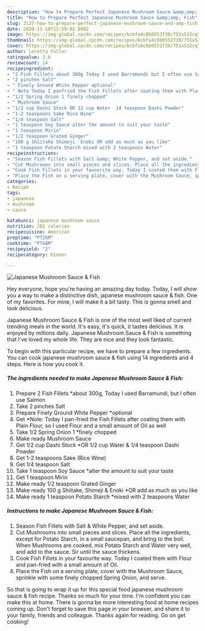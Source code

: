 ```yaml
---
description: "How to Prepare Perfect Japanese Mushroom Sauce &amp;amp; Fish"
title: "How to Prepare Perfect Japanese Mushroom Sauce &amp;amp; Fish"
slug: 2137-how-to-prepare-perfect-japanese-mushroom-sauce-and-amp-fish
date: 2020-11-10T12:59:02.898Z
image: https://img-global.cpcdn.com/recipes/bcbfa4c8b0553f30/751x532cq70/japanese-mushroom-sauce-fish-recipe-main-photo.jpg
thumbnail: https://img-global.cpcdn.com/recipes/bcbfa4c8b0553f30/751x532cq70/japanese-mushroom-sauce-fish-recipe-main-photo.jpg
cover: https://img-global.cpcdn.com/recipes/bcbfa4c8b0553f30/751x532cq70/japanese-mushroom-sauce-fish-recipe-main-photo.jpg
author: Loretta Fuller
ratingvalue: 3.6
reviewcount: 14
recipeingredient:
- "2 Fish Fillets about 300g Today I used Barramundi but I often use Salmon"
- "2 pinches Salt"
- " Finely Ground White Pepper optional"
- " Note Today I panfried the Fish Fillets after coating them with Plain Flour so I used Flour and a small amount of Oil as well"
- "1/2 Spring Onion 1 finely chopped"
- " Mushroom Sauce"
- "1/2 cup Dashi Stock OR 12 cup Water  14 teaspoon Dashi Powder"
- "1-2 teaspoons Sake Rice Wine"
- "1/4 teaspoon Salt"
- "1 teaspoon Soy Sauce alter the amount to suit your taste"
- "1 teaspoon Mirin"
- "1/2 teaspoon Grated Ginger"
- "100 g Shiitake Shimeji  Enoki OR add as much as you like"
- "1 teaspoon Potato Starch mixed with 2 teaspoons Water"
recipeinstructions:
- "Season Fish Fillets with Salt &amp; White Pepper, and set aside."
- "Cut Mushrooms into small pieces and slices. Place all the ingredients, except for Potato Starch, in a small saucepan, and bring to the boil. When Mushrooms are cooked, mix Potato Starch and Water very well, and add to the sauce. Sir until the sauce thickens."
- "Cook Fish Fillets in your favourite way. Today I coated them with Flour and pan-fried with a small amount of Oil."
- "Place the Fish on a serving plate, cover with the Mushroom Sauce, sprinkle with some finely chopped Spring Onion, and serve."
categories:
- Recipe
tags:
- japanese
- mushroom
- sauce

katakunci: japanese mushroom sauce 
nutrition: 262 calories
recipecuisine: American
preptime: "PT25M"
cooktime: "PT48M"
recipeyield: "2"
recipecategory: Dinner

---
```



![Japanese Mushroom Sauce &amp; Fish](https://img-global.cpcdn.com/recipes/bcbfa4c8b0553f30/751x532cq70/japanese-mushroom-sauce-fish-recipe-main-photo.jpg)

Hey everyone, hope you're having an amazing day today. Today, I will show you a way to make a distinctive dish, japanese mushroom sauce &amp; fish. One of my favorites. For mine, I will make it a bit tasty. This is gonna smell and look delicious.

Japanese Mushroom Sauce &amp; Fish is one of the most well liked of current trending meals in the world. It's easy, it's quick, it tastes delicious. It is enjoyed by millions daily. Japanese Mushroom Sauce &amp; Fish is something that I've loved my whole life. They are nice and they look fantastic.




To begin with this particular recipe, we have to prepare a few ingredients. You can cook japanese mushroom sauce &amp; fish using 14 ingredients and 4 steps. Here is how you cook it.

<!--inarticleads1-->

##### The ingredients needed to make Japanese Mushroom Sauce &amp; Fish:

1. Prepare 2 Fish Fillets *about 300g, Today I used Barramundi, but I often use Salmon
1. Take 2 pinches Salt
1. Prepare  Finely Ground White Pepper *optional
1. Get  *Note: Today I pan-fried the Fish Fillets after coating them with Plain Flour, so I used Flour and a small amount of Oil as well
1. Take 1/2 Spring Onion 1 *finely chopped
1. Make ready  Mushroom Sauce
1. Get 1/2 cup Dashi Stock *OR 1/2 cup Water &amp; 1/4 teaspoon Dashi Powder
1. Get 1-2 teaspoons Sake (Rice Wine)
1. Get 1/4 teaspoon Salt
1. Take 1 teaspoon Soy Sauce *alter the amount to suit your taste
1. Get 1 teaspoon Mirin
1. Make ready 1/2 teaspoon Grated Ginger
1. Make ready 100 g Shiitake, Shimeji &amp; Enoki *OR add as much as you like
1. Make ready 1 teaspoon Potato Starch *mixed with 2 teaspoons Water




<!--inarticleads2-->

##### Instructions to make Japanese Mushroom Sauce &amp; Fish:

1. Season Fish Fillets with Salt &amp; White Pepper, and set aside.
1. Cut Mushrooms into small pieces and slices. Place all the ingredients, except for Potato Starch, in a small saucepan, and bring to the boil. When Mushrooms are cooked, mix Potato Starch and Water very well, and add to the sauce. Sir until the sauce thickens.
1. Cook Fish Fillets in your favourite way. Today I coated them with Flour and pan-fried with a small amount of Oil.
1. Place the Fish on a serving plate, cover with the Mushroom Sauce, sprinkle with some finely chopped Spring Onion, and serve.




So that is going to wrap it up for this special food japanese mushroom sauce &amp; fish recipe. Thanks so much for your time. I'm confident you can make this at home. There is gonna be more interesting food at home recipes coming up. Don't forget to save this page in your browser, and share it to your family, friends and colleague. Thanks again for reading. Go on get cooking!
